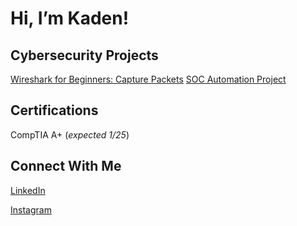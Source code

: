 # Hi, I’m Kaden!

## Cybersecurity Projects

[Wireshark for Beginners: Capture Packets](https://kadenea.github.io/WiresharkCapturePackets/)
[SOC Automation Project](https://kadenea.github.io/WiresharkCapturePackets/)

## Certifications

CompTIA A+ (_expected 1/25_)

## Connect With Me
[LinkedIn](https://www.linkedin.com/in/kaden-anderson-33481b32b)

[Instagram](https://www.instagram.com/kaden_a_18/)




<!---
kadenea/kadenea is a ✨ special ✨ repository because its `README.md` (this file) appears on your GitHub profile.
You can click the Preview link to take a look at your changes.
--->
